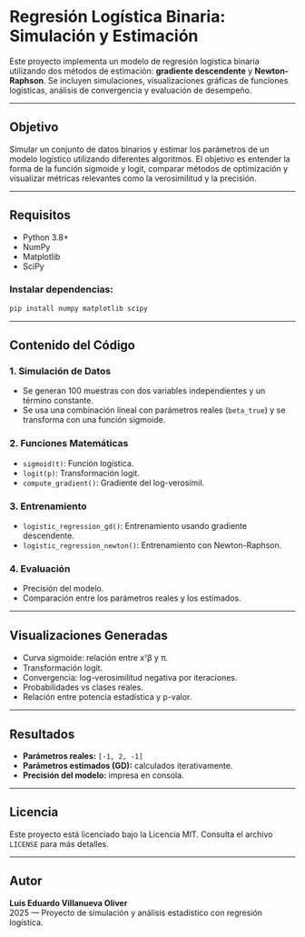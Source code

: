 # Regresión Logística Binaria: Simulación y Estimación

Este proyecto implementa un modelo de regresión logística binaria utilizando dos métodos de estimación: **gradiente descendente** y **Newton-Raphson**. Se incluyen simulaciones, visualizaciones gráficas de funciones logísticas, análisis de convergencia y evaluación de desempeño.

---

##  Objetivo

Simular un conjunto de datos binarios y estimar los parámetros de un modelo logístico utilizando diferentes algoritmos. El objetivo es entender la forma de la función sigmoide y logit, comparar métodos de optimización y visualizar métricas relevantes como la verosimilitud y la precisión.

---

##  Requisitos

- Python 3.8+
- NumPy
- Matplotlib
- SciPy

### Instalar dependencias:
```bash
pip install numpy matplotlib scipy
```

---

##  Contenido del Código

### 1. Simulación de Datos
- Se generan 100 muestras con dos variables independientes y un término constante.
- Se usa una combinación lineal con parámetros reales (`beta_true`) y se transforma con una función sigmoide.

### 2. Funciones Matemáticas
- `sigmoid(t)`: Función logística.
- `logit(p)`: Transformación logit.
- `compute_gradient()`: Gradiente del log-verosímil.

### 3. Entrenamiento
- `logistic_regression_gd()`: Entrenamiento usando gradiente descendente.
- `logistic_regression_newton()`: Entrenamiento con Newton-Raphson.

### 4. Evaluación
- Precisión del modelo.
- Comparación entre los parámetros reales y los estimados.

---

##  Visualizaciones Generadas

- Curva sigmoide: relación entre xᵀβ y π.
- Transformación logit.
- Convergencia: log-verosimilitud negativa por iteraciones.
- Probabilidades vs clases reales.
- Relación entre potencia estadística y p-valor.

---

##  Resultados

- **Parámetros reales:** `[-1, 2, -1]`
- **Parámetros estimados (GD):** calculados iterativamente.
- **Precisión del modelo:** impresa en consola.

---

##  Licencia

Este proyecto está licenciado bajo la Licencia MIT. Consulta el archivo `LICENSE` para más detalles.

---

##  Autor

**Luis Eduardo Villanueva Oliver**  
2025 — Proyecto de simulación y análisis estadístico con regresión logística.
